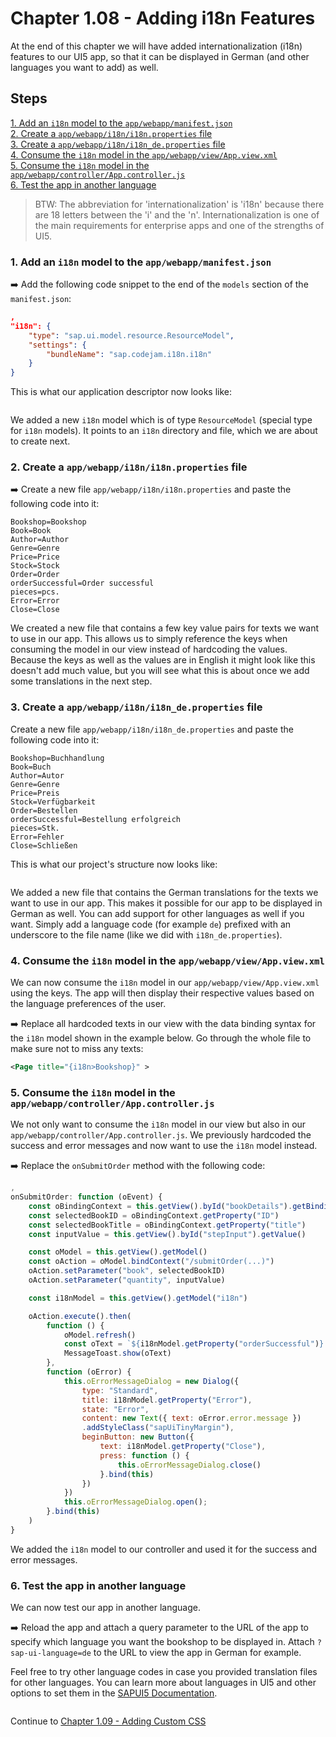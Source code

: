 # Chapter 1.08 - Adding i18n Features

At the end of this chapter we will have added internationalization (i18n) features to our UI5 app, so that it can be displayed in German (and other languages you want to add) as well.

## Steps

[1. Add an `i18n` model to the `app/webapp/manifest.json`](#1-add-an-i18n-model-to-the-appwebappmanifestjson)<br>
[2. Create a `app/webapp/i18n/i18n.properties` file](#2-create-a-appwebappi18ni18nproperties-file)<br>
[3. Create a `app/webapp/i18n/i18n_de.properties` file](#3-create-a-appwebappi18ni18n_deproperties-file)<br>
[4. Consume the `i18n` model in the `app/webapp/view/App.view.xml`](#4-consume-the-i18n-model-in-the-appwebappviewappviewxml)<br>
[5. Consume the `i18n` model in the `app/webapp/controller/App.controller.js`](#5-consume-the-i18n-model-in-the-appwebappcontrollerappcontrollerjs)<br>
[6. Test the app in another language](#6-test-the-app-in-another-language)<br>

> BTW: The abbreviation for 'internationalization' is 'i18n' because there are 18 letters between the 'i' and the 'n'. Internationalization is one of the main requirements for enterprise apps and one of the strengths of UI5.

### 1. Add an `i18n` model to the `app/webapp/manifest.json`

➡️ Add the following code snippet to the end of the `models` section of the `manifest.json`:

```json
,
"i18n": {
    "type": "sap.ui.model.resource.ResourceModel",
    "settings": {
        "bundleName": "sap.codejam.i18n.i18n"
    }
}
```

This is what our application descriptor now looks like:

![]()

We added a new `i18n` model which is of type `ResourceModel` (special type for `i18n` models). It points to an `i18n` directory and file, which we are about to create next.

### 2. Create a `app/webapp/i18n/i18n.properties` file

➡️ Create a new file `app/webapp/i18n/i18n.properties` and paste the following code into it:

```properties
Bookshop=Bookshop
Book=Book
Author=Author
Genre=Genre
Price=Price
Stock=Stock
Order=Order
orderSuccessful=Order successful
pieces=pcs.
Error=Error
Close=Close
```

We created a new file that contains a few key value pairs for texts we want to use in our app. This allows us to simply reference the keys when consuming the model in our view instead of hardcoding the values. Because the keys as well as the values are in English it might look like this doesn't add much value, but you will see what this is about once we add some translations in the next step.

### 3. Create a `app/webapp/i18n/i18n_de.properties` file

Create a new file `app/webapp/i18n/i18n_de.properties` and paste the following code into it:

```properties
Bookshop=Buchhandlung
Book=Buch
Author=Autor
Genre=Genre
Price=Preis
Stock=Verfügbarkeit
Order=Bestellen
orderSuccessful=Bestellung erfolgreich
pieces=Stk.
Error=Fehler
Close=Schließen
```

This is what our project's structure now looks like:

![]()

We added a new file that contains the German translations for the texts we want to use in our app. This makes it possible for our app to be displayed in German as well. You can add support for other languages as well if you want. Simply add a language code (for example `de`) prefixed with an underscore to the file name (like we did with `i18n_de.properties`).

### 4. Consume the `i18n` model in the `app/webapp/view/App.view.xml`

We can now consume the `i18n` model in our `app/webapp/view/App.view.xml` using the keys. The app will then display their respective values based on the language preferences of the user.

➡️ Replace all hardcoded texts in our view with the data binding syntax for the `i18n` model shown in the example below. Go through the whole file to make sure not to miss any texts:

```xml
<Page title="{i18n>Bookshop}" >
```

### 5. Consume the `i18n` model in the `app/webapp/controller/App.controller.js`

We not only want to consume the `i18n` model in our view but also in our `app/webapp/controller/App.controller.js`. We previously hardcoded the success and error messages and now want to use the `i18n` model instead.

➡️ Replace the `onSubmitOrder` method with the following code:

```javascript
,
onSubmitOrder: function (oEvent) {
    const oBindingContext = this.getView().byId("bookDetails").getBindingContext()
    const selectedBookID = oBindingContext.getProperty("ID")
    const selectedBookTitle = oBindingContext.getProperty("title")
    const inputValue = this.getView().byId("stepInput").getValue()

    const oModel = this.getView().getModel()
    const oAction = oModel.bindContext("/submitOrder(...)")
    oAction.setParameter("book", selectedBookID)
    oAction.setParameter("quantity", inputValue)

    const i18nModel = this.getView().getModel("i18n")

    oAction.execute().then(
        function () {
            oModel.refresh()
            const oText = `${i18nModel.getProperty("orderSuccessful")} (${selectedBookTitle}, ${inputValue} ${i18nModel.getProperty("pieces")})`
            MessageToast.show(oText)
        },
        function (oError) {
            this.oErrorMessageDialog = new Dialog({
                type: "Standard",
                title: i18nModel.getProperty("Error"),
                state: "Error",
                content: new Text({ text: oError.error.message })
                .addStyleClass("sapUiTinyMargin"),
                beginButton: new Button({
                    text: i18nModel.getProperty("Close"),
                    press: function () {
                        this.oErrorMessageDialog.close()
                    }.bind(this)
                })
            })
            this.oErrorMessageDialog.open();
        }.bind(this)
    )
}
```

We added the `i18n` model to our controller and used it for the success and error messages.

### 6. Test the app in another language

We can now test our app in another language.

➡️ Reload the app and attach a query parameter to the URL of the app to specify which language you want the bookshop to be displayed in. Attach `?sap-ui-language=de` to the URL to view the app in German for example.

Feel free to try other language codes in case you provided translation files for other languages. You can learn more about languages in UI5 and other options to set them in the [SAPUI5 Documentation](https://sapui5.hana.ondemand.com/#/topic/91f21f176f4d1014b6dd926db0e91070).

![]()

Continue to [Chapter 1.09 - Adding Custom CSS](/chapters/1.09-custom-css/)
